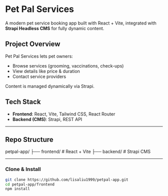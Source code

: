 # Pet Pal Services

A modern pet service booking app built with React + Vite, integrated with **Strapi Headless CMS** for fully dynamic content.


## Project Overview

Pet Pal Services lets pet owners:
- Browse services (grooming, vaccinations, check-ups)
- View details like price & duration
- Contact service providers

Content is managed dynamically via Strapi.



## Tech Stack

- **Frontend**: React, Vite, Tailwind CSS, React Router
- **Backend (CMS)**: Strapi, REST API

---

## Repo Structure

petpal-app/
 ├── frontend/   # React + Vite
 ├── backend/    # Strapi CMS

----

### Clone & Install
```bash
git clone https://github.com/lisaliu1999/petpal-app.git
cd petpal-app/frontend
npm install





